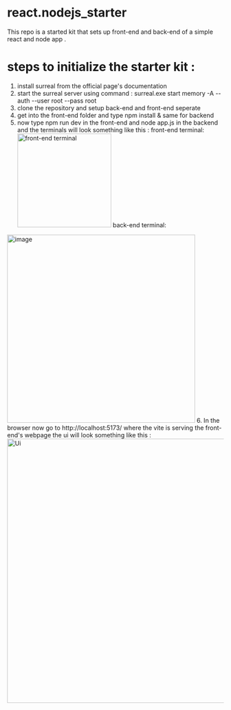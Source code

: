 # react.nodejs_starter
This repo is a started kit that sets up front-end and back-end of a simple react and node app .
# steps to initialize the starter kit :
1. install surreal from the official page's documentation
2. start the surreal server using command : surreal.exe start memory -A --auth --user root --pass root
3. clone the repository and setup back-end and front-end seperate
4. get into the front-end folder and type npm install & same for backend
5. now type npm run dev in the front-end and node app.js in the backend and the terminals will look something like this :
   front-end terminal:
   <img width="218" alt="front-end terminal" src="https://github.com/MSaiKiran9/react.nodejs_starter/assets/116418856/f3373ab4-513c-41a6-8c6c-137303405a27">
  back-end terminal:
<img width="437" alt="image" src="https://github.com/MSaiKiran9/react.nodejs_starter/assets/116418856/e615d44b-a2d3-41a7-befc-bcb3ff621bf0">
6. In the browser now go to http://localhost:5173/ where the vite is serving the front-end's webpage the ui will look something like this :
   <img width="614" alt="Ui" src="https://github.com/MSaiKiran9/react.nodejs_starter/assets/116418856/aec8e67c-1517-4779-a1ed-220f751cebc2">

